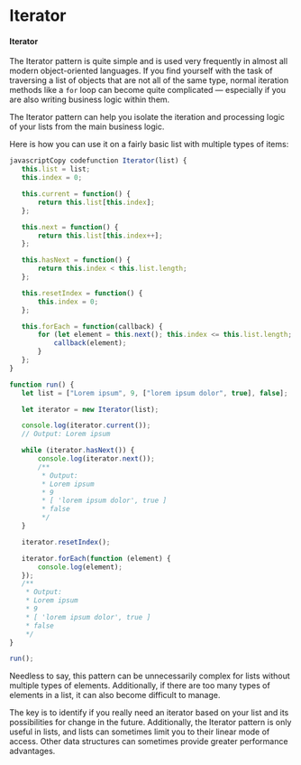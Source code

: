 # Iterator

#### Iterator

The Iterator pattern is quite simple and is used very frequently in almost all modern object-oriented languages. If you find yourself with the task of traversing a list of objects that are not all of the same type, normal iteration methods like a `for` loop can become quite complicated — especially if you are also writing business logic within them.

The Iterator pattern can help you isolate the iteration and processing logic of your lists from the main business logic.

Here is how you can use it on a fairly basic list with multiple types of items:

```javascript
javascriptCopy codefunction Iterator(list) { 
   this.list = list; 
   this.index = 0;

   this.current = function() { 
       return this.list[this.index]; 
   };

   this.next = function() { 
       return this.list[this.index++]; 
   };

   this.hasNext = function() { 
       return this.index < this.list.length; 
   };

   this.resetIndex = function() { 
       this.index = 0; 
   };

   this.forEach = function(callback) { 
       for (let element = this.next(); this.index <= this.list.length; element = this.next()) { 
           callback(element); 
       } 
   };
}

function run() { 
   let list = ["Lorem ipsum", 9, ["lorem ipsum dolor", true], false];

   let iterator = new Iterator(list);

   console.log(iterator.current());
   // Output: Lorem ipsum 

   while (iterator.hasNext()) { 
       console.log(iterator.next()); 
       /** 
        * Output: 
        * Lorem ipsum 
        * 9 
        * [ 'lorem ipsum dolor', true ] 
        * false 
        */ 
   }

   iterator.resetIndex();

   iterator.forEach(function (element) { 
       console.log(element); 
   });
   /** 
    * Output: 
    * Lorem ipsum 
    * 9 
    * [ 'lorem ipsum dolor', true ] 
    * false 
    */ 
}

run();
```

Needless to say, this pattern can be unnecessarily complex for lists without multiple types of elements. Additionally, if there are too many types of elements in a list, it can also become difficult to manage.

The key is to identify if you really need an iterator based on your list and its possibilities for change in the future. Additionally, the Iterator pattern is only useful in lists, and lists can sometimes limit you to their linear mode of access. Other data structures can sometimes provide greater performance advantages.
